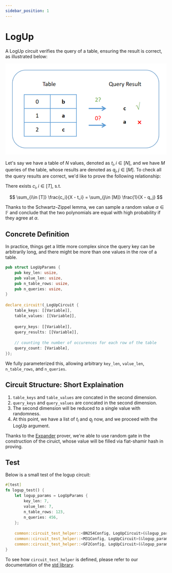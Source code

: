 ```yaml
---
sidebar_position: 1
---
```


# LogUp

A LogUp circuit verifies the query of a table, ensuring the result is correct, as illustrated below:

![lookup](./lookup.png)

Let's say we have a table of $N$ values, denoted as $t_i, i\in [N]$, and we have $M$ queries of the table, whose results are denoted as $q_j, j\in [M]$. To check all the query results are correct, we'd like to prove the following relationship:

There exists $c_i, i\in [T]$, s.t.

$$
\sum_{i\in [T]} \frac{c_i}{X - t_i} = \sum_{j\in [M]} \frac{1}{X - q_j}
$$

Thanks to the Schwartz–Zippel lemma, we can sample a random value $\alpha\in\mathbb{F}$ and conclude that the two polynomials are equal with high probability if they agree at $\alpha$.

## Concrete Definition

In practice, things get a little more complex since the query key can be arbitrarily long, and there might be more than one values in the row of a table.

```rust
pub struct LogUpParams {
    pub key_len: usize,
    pub value_len: usize,
    pub n_table_rows: usize,
    pub n_queries: usize,
}

declare_circuit!(_LogUpCircuit {
    table_keys: [[Variable]],
    table_values: [[Variable]],

    query_keys: [[Variable]],
    query_results: [[Variable]],

    // counting the number of occurences for each row of the table
    query_count: [Variable],
});

```

We fully parameterized this, allowing arbitrary `key_len`, `value_len`, `n_table_rows`, and `n_queries`.

## Circuit Structure: Short Explaination

1. `table_keys` and `table_values` are concated in the second dimension.
2. `query_keys` and `query_values` are concated in the second dimension.
3. The second dimension will be reduced to a single value with randomness.
4. At this point, we have a list of $t_i$ and $q_j$ now, and we proceed with the LogUp argument.

Thanks to the [Expander](https://github.com/PolyhedraZK/Expander) prover, we're able to use random gate in the construction of the ciruict, whose value will be filled via fiat-shamir hash in proving.

## Test

Below is a small test of the logup circuit:

```rust
#[test]
fn logup_test() {
    let logup_params = LogUpParams {
        key_len: 7,
        value_len: 7,
        n_table_rows: 123,
        n_queries: 456,
    };

    common::circuit_test_helper::<BN254Config, LogUpCircuit>(&logup_params);
    common::circuit_test_helper::<M31Config, LogUpCircuit>(&logup_params);
    common::circuit_test_helper::<GF2Config, LogUpCircuit>(&logup_params);
}
```

To see how `circuit_test_helper` is defined, please refer to our documentation of the [std library](../rust/std.md).
